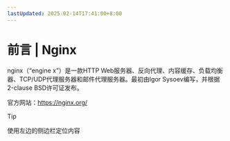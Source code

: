 ```yaml
---
lastUpdated: 2025-02-14T17:41:00+8:00
---
```


# 前言 | Nginx

nginx（“engine x”）是一款HTTP Web服务器、反向代理、内容缓存、负载均衡器、TCP/UDP代理服务器和邮件代理服务器。最初由Igor Sysoev编写，并根据2-clause BSD许可证发布。

官方网站：<https://nginx.org/>

> [!TIP]
> 使用左边的侧边栏定位内容
